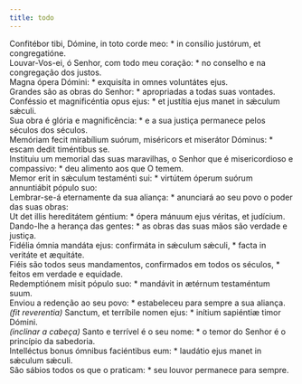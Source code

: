 ```yaml
---
title: todo
---
```

<div class="dropcap text-justify">Confitébor tibi, Dómine, in toto corde meo: * in consílio justórum, et congregatióne.</div>
<div class="dropcap text-justify">Louvar-Vos-ei, ó Senhor, com todo meu coração: * no conselho e na congregação dos justos.</div>
<div class="text-justify">Magna ópera Dómini: * exquisíta in omnes voluntátes ejus.</div>
<div class="text-justify">Grandes são as obras do Senhor: * apropriadas a todas suas vontades.</div>
<div class="text-justify">Conféssio et magnificéntia opus ejus: * et justítia ejus manet in sǽculum sǽculi.</div>
<div class="text-justify">Sua obra é glória e magnificência: * e a sua justiça permanece pelos séculos dos séculos.</div>
<div class="text-justify">Memóriam fecit mirabílium suórum, miséricors et miserátor Dóminus: * escam dedit timéntibus se.</div>
<div class="text-justify">Instituiu um memorial das suas maravilhas, o Senhor que é misericordioso e compassivo: * deu alimento aos que O temem.</div>
<div class="text-justify">Memor erit in sǽculum testaménti sui: * virtútem óperum suórum annuntiábit pópulo suo:</div>
<div class="text-justify">Lembrar-se-á eternamente da sua aliança: * anunciará ao seu povo o poder das suas obras:</div>
<div class="text-justify">Ut det illis hereditátem géntium: * ópera mánuum ejus véritas, et judícium.</div>
<div class="text-justify">Dando-lhe a herança das gentes: * as obras das suas mãos são verdade e justiça.</div>
<div class="text-justify">Fidélia ómnia mandáta ejus: confirmáta in sǽculum sǽculi, * facta in veritáte et æquitáte.</div>
<div class="text-justify">Fiéis são todos seus mandamentos, confirmados em todos os séculos, * feitos em verdade e equidade.</div>
<div class="text-justify">Redemptiónem misit pópulo suo: * mandávit in ætérnum testaméntum suum.</div>
<div class="text-justify">Enviou a redenção ao seu povo: * estabeleceu para sempre a sua aliança.</div>
<div class="text-justify"><em>(fit reverentia)</em> Sanctum, et terríbile nomen ejus: * inítium sapiéntiæ timor Dómini.</div>
<div class="text-justify"><em>(inclinar a cabeça)</em> Santo e terrível é o seu nome: * o temor do Senhor é o princípio da sabedoria.</div>
<div class="text-justify">Intelléctus bonus ómnibus faciéntibus eum: * laudátio ejus manet in sǽculum sǽculi.</div>
<div class="text-justify">São sábios todos os que o praticam: * seu louvor permanece para sempre.</div>
